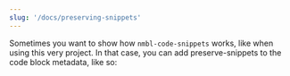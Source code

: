 ```yaml
---
slug: '/docs/preserving-snippets'
---
```


Sometimes you want to show how `nmbl-code-snippets` works, like when using this very project. In that case, you can add preserve-snippets to the code block metadata, like so:

```md file=content/docs/index.md@preserve-snippets

```
